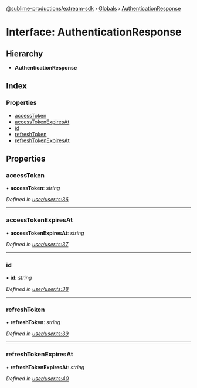 [@sublime-productions/extream-sdk](../README.md) › [Globals](../globals.md) › [AuthenticationResponse](authenticationresponse.md)

# Interface: AuthenticationResponse

## Hierarchy

* **AuthenticationResponse**

## Index

### Properties

* [accessToken](authenticationresponse.md#accesstoken)
* [accessTokenExpiresAt](authenticationresponse.md#accesstokenexpiresat)
* [id](authenticationresponse.md#id)
* [refreshToken](authenticationresponse.md#refreshtoken)
* [refreshTokenExpiresAt](authenticationresponse.md#refreshtokenexpiresat)

## Properties

###  accessToken

• **accessToken**: *string*

*Defined in [user/user.ts:36](https://github.com/Extream-SaaS/ex-sdk/blob/ed34b16/src/user/user.ts#L36)*

___

###  accessTokenExpiresAt

• **accessTokenExpiresAt**: *string*

*Defined in [user/user.ts:37](https://github.com/Extream-SaaS/ex-sdk/blob/ed34b16/src/user/user.ts#L37)*

___

###  id

• **id**: *string*

*Defined in [user/user.ts:38](https://github.com/Extream-SaaS/ex-sdk/blob/ed34b16/src/user/user.ts#L38)*

___

###  refreshToken

• **refreshToken**: *string*

*Defined in [user/user.ts:39](https://github.com/Extream-SaaS/ex-sdk/blob/ed34b16/src/user/user.ts#L39)*

___

###  refreshTokenExpiresAt

• **refreshTokenExpiresAt**: *string*

*Defined in [user/user.ts:40](https://github.com/Extream-SaaS/ex-sdk/blob/ed34b16/src/user/user.ts#L40)*
